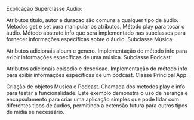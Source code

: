 Explicação
Superclasse Audio:

Atributos titulo, autor e duracao são comuns a qualquer tipo de áudio.
Métodos get e set para manipular os atributos.
Método play para tocar o áudio.
Método abstrato info que será implementado nas subclasses para fornecer informações específicas sobre o áudio.
Subclasse Música:

Atributos adicionais album e genero.
Implementação do método info para exibir informações específicas de uma música.
Subclasse Podcast:

Atributos adicionais episodio e descricao.
Implementação do método info para exibir informações específicas de um podcast.
Classe Principal App:

Criação de objetos Musica e Podcast.
Chamada dos métodos play e info para testar a funcionalidade.
Este exemplo demonstra o uso de herança e encapsulamento para criar uma aplicação simples que pode lidar com diferentes tipos de áudios, permitindo a extensão futura para outros tipos de mídia se necessário.
